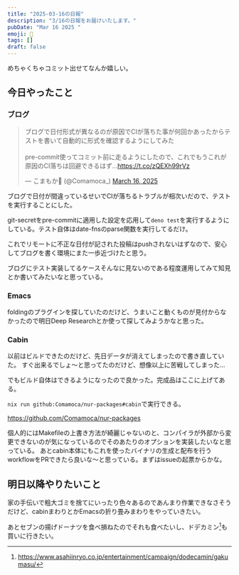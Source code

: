 ```yaml
---
title: "2025-03-16の日報"
description: "3/16の日報をお届けいたします。"
pubDate: "Mar 16 2025 "
emoji: 🦊
tags: []
draft: false
---
```


めちゃくちゃコミット出せてなんか嬉しい。

## 今日やったこと

### ブログ

<blockquote class="twitter-tweet"><p lang="ja" dir="ltr">ブログで日付形式が異なるのが原因でCIが落ちた事が何回かあったからテストを書いて自動的に形式を確認するようにしてみた<br><br>pre-commit使ってコミット前に走るようにしたので、これでもうこれが原因のCI落ちは回避できるはず...<a href="https://t.co/zQEXh99rVz">https://t.co/zQEXh99rVz</a></p>&mdash; こまもか🦊 (@Comamoca_) <a href="https://twitter.com/Comamoca_/status/1901284291960811674?ref_src=twsrc%5Etfw">March 16, 2025</a></blockquote> <script async src="https://platform.twitter.com/widgets.js" charset="utf-8"></script>

ブログで日付が間違っているせいでCIが落ちるトラブルが相次いだので、テストを実行することにした。

git-secretをpre-commitに適用した設定を応用して`deno test`を実行するようにしている。テスト自体はdate-fnsのparse関数を実行してるだけ。

これでリモートに不正な日付が記された投稿はpushされないはずなので、安心してブログを書く環境にまた一歩近づけたと思う。

ブログにテスト実装してるケースそんなに見ないのである程度運用してみて知見とか書いてみたいなと思っている。

### Emacs

foldingのプラグインを探していたのだけど、うまいこと動くものが見付からなかったので明日Deep
Researchとか使って探してみようかなと思った。

### Cabin

以前はビルドできたのだけど、先日データが消えてしまったので書き直していた。
すぐ出来るでしょ〜と思ってたのだけど、想像以上に苦戦してしまった...

でもビルド自体はできるようになったので良かった。完成品はここに上げてある。

`nix run github:Comamoca/nur-packages#cabin`で実行できる。

https://github.com/Comamoca/nur-packages

個人的にはMakefileの上書き方法が綺麗じゃないのと、コンパイラが外部から変更できないのが気になっているのでそのあたりのオプションを実装したいなと思っている。
あとcabin本体にもこれを使ったバイナリの生成と配布を行うworkflowをPRできたら良いな〜と思っている。まずはissueの起票からかな。

## 明日以降やりたいこと

家の手伝いで粗大ゴミを捨てにいったり色々あるのであんまり作業できなさそうだけど、cabinまわりとかEmacsの折り畳みまわりをやっていきたい。

あとセブンの揚げドーナツを食べ損ねたのでそれも食べたいし、ドデカミン[^1]も買いに行きたい。

[^1]: https://www.asahiinryo.co.jp/entertainment/campaign/dodecamin/gakumasu/
